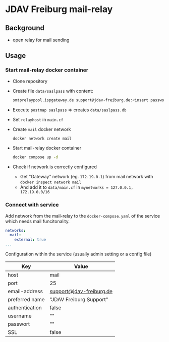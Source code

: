 # JDAV Freiburg mail-relay 



## Background 

- open relay for mail sending



## Usage

### Start mail-relay docker container

- Clone repository 

- Create file `data/saslpass` with content:

  ```bash
  smtprelaypool.ispgateway.de support@jdav-freiburg.de:<insert password here>
  ```

- Execute `postmap saslpass` => creates `data/saslpass.db`

- Set `relayhost` in `main.cf`

- Create `mail` docker network 

  ```bash
  docker network create mail
  ```

- Start mail-relay docker container

  ```bash
  docker compose up -d
  ```

- Check if network is correctly configured

  - Get "Gateway" network (eg. `172.19.0.1`) from mail network with  `docker inspect network mail` 
  - And add it to `data/main.cf` in `mynetworks = 127.0.0.1, 172.19.0.0/16` 



### Connect with service

Add network from the mail-relay to the `docker-compose.yaml` of the service which needs mail funcitonality.

```yaml
networks:
  mail:
    external: true
...
```



Configuration within the service (usually admin setting or a config file)

| Key            | Value                    |
| -------------- | ------------------------ |
| host           | mail                     |
| port           | 25                       |
| email-address  | support@jdav-freiburg.de |
| preferred name | "JDAV Freiburg Support"  |
| authentication | false                    |
| username       | ""                       |
| passwort       | ""                       |
| SSL            | false                    |


